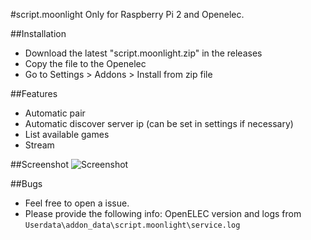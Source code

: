 #script.moonlight
Only for Raspberry Pi 2 and Openelec.

##Installation
- Download the latest "script.moonlight.zip" in the releases
- Copy the file to the Openelec
- Go to Settings > Addons > Install from zip file

##Features
- Automatic pair
- Automatic discover server ip (can be set in settings if necessary)
- List available games
- Stream

##Screenshot
![Screenshot](http://dead.github.io/images/moonlight-openelec.png "Screenshot")

##Bugs
- Feel free to open a issue.
- Please provide the following info: OpenELEC version and logs from `Userdata\addon_data\script.moonlight\service.log`
